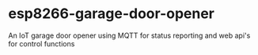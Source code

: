 # esp8266-garage-door-opener
An IoT garage door opener using MQTT for status reporting and web api's for control functions
